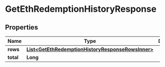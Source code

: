

# GetEthRedemptionHistoryResponse


## Properties

| Name | Type | Description | Notes |
|------------ | ------------- | ------------- | -------------|
|**rows** | [**List&lt;GetEthRedemptionHistoryResponseRowsInner&gt;**](GetEthRedemptionHistoryResponseRowsInner.md) |  |  [optional] |
|**total** | **Long** |  |  [optional] |



